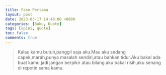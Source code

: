 ```yaml
---
title: Fase Pertama
layout: post
date: 2023-03-17 14:48:00 +0800
categories: [Buku, Kuote]
tags: [opini, quote]
toc: false
comments: true
---
```


> Kalau kamu butuh,panggil saja aku.Mau aku sedang capek,marah,punya masalah sendiri,atau bahkan tidur.Aku bakal ada buat kamu,jadi jangan berpikir atau bilang aku bakal risih,aku senang di repotin sama kamu.